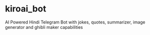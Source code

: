 # kiroai_bot
AI Powered Hindi Telegram Bot with jokes, quotes, summarizer, image generator and ghibli maker capabilities
